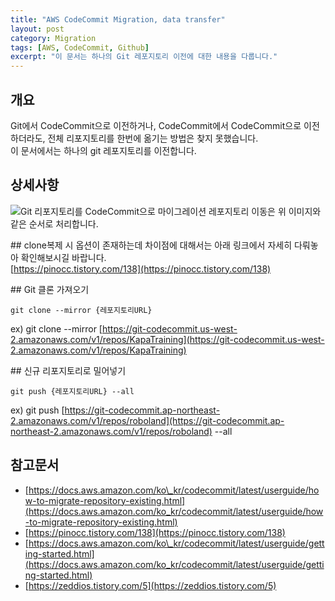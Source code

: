 ```yaml
---
title: "AWS CodeCommit Migration, data transfer"
layout: post
category: Migration
tags: [AWS, CodeCommit, Github]
excerpt: "이 문서는 하나의 Git 레포지토리 이전에 대한 내용을 다룹니다."
---
```



## 개요

Git에서 CodeCommit으로 이전하거나, CodeCommit에서 CodeCommit으로 이전하더라도, 전체 리포지토리를 한번에 옮기는 방법은 찾지 못했습니다.<br>
이 문서에서는 하나의 git 레포지토리를 이전합니다.

## 상세사항

![Git 리포지토리를 CodeCommit으로 마이그레이션](https://docs.aws.amazon.com/ko_kr/codecommit/latest/userguide/images/codecommit-migrate-existing.png)
레포지토리 이동은 위 이미지와 같은 순서로 처리합니다.

\#\# clone복제 시 옵션이 존재하는데 차이점에 대해서는 아래 링크에서 자세히 다뤄놓아 확인해보시길 바랍니다\.<br>
[https://pinocc.tistory.com/138](https://pinocc.tistory.com/138)

\#\# Git 클론 가져오기

```
git clone --mirror {레포지토리URL}
```

ex) git clone --mirror [https://git-codecommit.us-west-2.amazonaws.com/v1/repos/KapaTraining](https://git-codecommit.us-west-2.amazonaws.com/v1/repos/KapaTraining)

\#\# 신규 리포지토리로 밀어넣기

```
git push {레포지토리URL} --all
```

ex) git push [https://git-codecommit.ap-northeast-2.amazonaws.com/v1/repos/roboland](https://git-codecommit.ap-northeast-2.amazonaws.com/v1/repos/roboland) --all

## 참고문서

* [https://docs.aws.amazon.com/ko\_kr/codecommit/latest/userguide/how-to-migrate-repository-existing.html](https://docs.aws.amazon.com/ko_kr/codecommit/latest/userguide/how-to-migrate-repository-existing.html)
* [https://pinocc.tistory.com/138](https://pinocc.tistory.com/138)
* [https://docs.aws.amazon.com/ko\_kr/codecommit/latest/userguide/getting-started.html](https://docs.aws.amazon.com/ko_kr/codecommit/latest/userguide/getting-started.html)
* [https://zeddios.tistory.com/5](https://zeddios.tistory.com/5)